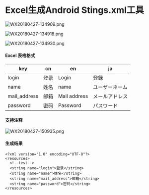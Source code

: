 # Excel生成Android Stings.xml工具

![WX20180427-134909.png](https://upload-images.jianshu.io/upload_images/5488544-e1594caa69c3184b.png?imageMogr2/auto-orient/strip%7CimageView2/2/w/1240)

![WX20180427-134918.png](https://upload-images.jianshu.io/upload_images/5488544-c5ce4feebbce4ff8.png?imageMogr2/auto-orient/strip%7CimageView2/2/w/1240)

![WX20180427-134930.png](https://upload-images.jianshu.io/upload_images/5488544-17b25d8d4466ef60.png?imageMogr2/auto-orient/strip%7CimageView2/2/w/1240)


#### Excel 表格格式
key | cn | en |ja
---|---|---|---
login |	登录	| Login	 | 登録
name		| 姓名	| 	name		| ユーザーネーム
mail_address		| 邮箱	| 	Mail address		| メールアドレス
password	| 	密码		| Password		| パスワード

#### 支持注释

![WX20180427-150935.png](https://upload-images.jianshu.io/upload_images/5488544-f19fafad39a0b45b.png?imageMogr2/auto-orient/strip%7CimageView2/2/w/1240)

#### 生成结果
```
<?xml version="1.0" encoding="UTF-8"?>
<resources>
  <!--test-->
  <string name="login">登录</string>
  <string name="name">姓名</string>
  <string name="mail_address">邮箱</string>
  <string name="password">密码</string>
</resources>
```
